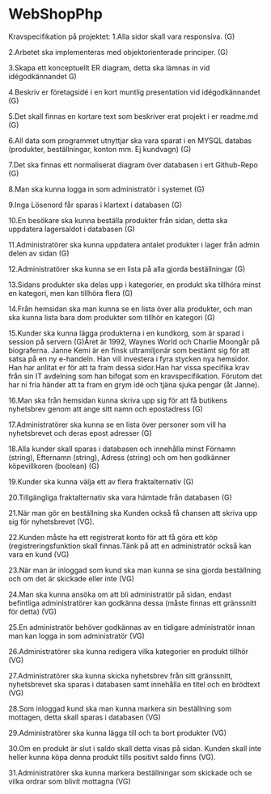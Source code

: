 # WebShopPhp

Kravspecifikation på projektet:
 1.Alla sidor skall vara responsiva. (G) 

 2.Arbetet ska implementeras med objektorienterade principer. (G)

 3.Skapa ett konceptuellt ER diagram, detta ska lämnas in vid idégodkännandet G)

 4.Beskriv er företagsidé i en kort muntlig presentation vid idégodkännandet (G)

 5.Det skall finnas en kortare text som beskriver erat projekt i er readme.md (G)

 6.All data som programmet utnyttjar ska vara sparat i en MYSQL databas (produkter, beställningar, konton mm. Ej kundvagn) (G)

 7.Det ska finnas ett normaliserat diagram över databasen i ert Github-Repo (G)

 8.Man ska kunna logga in som administratör i systemet (G)

 9.Inga Lösenord får sparas i klartext i databasen (G)

 10.En besökare ska kunna beställa produkter från sidan, detta ska uppdatera lagersaldot i databasen (G)

 11.Administratörer ska kunna uppdatera antalet produkter i lager från admin delen av sidan (G)


 12.Administratörer ska kunna se en lista på alla gjorda beställningar (G)


 13.Sidans produkter ska delas upp i kategorier, en produkt ska tillhöra minst en kategori, men kan tillhöra flera (G)

 14.Från hemsidan ska man kunna se en lista över alla produkter, och man ska kunna lista bara dom produkter som tillhör en kategori (G)

 15.Kunder ska kunna lägga produkterna i en kundkorg, som är sparad i session på servern (G)Året är 1992, Waynes World och Charlie Moongår på biograferna. Janne Kemi är en finsk ultramiljonär som bestämt sig för att satsa på en ny e-handeln. Han vill investera i fyra stycken nya hemsidor. Han har anlitat er för att ta fram dessa sidor.Han har vissa specifika krav från sin IT avdelning som han bifogat som en kravspecifikation. Förutom det har ni fria händer att ta fram en grym idé och tjäna sjuka pengar (åt Janne).

16.Man ska från hemsidan kunna skriva upp sig för att få butikens nyhetsbrev genom att ange sitt namn och epostadress (G)

17.Administratörer ska kunna se en lista över personer som vill ha nyhetsbrevet och deras epost adresser (G)

18.Alla kunder skall sparas i databasen och innehålla minst Förnamn (string), Efternamn (string), Adress (string) och om hen godkänner köpevillkoren (boolean) (G)

19.Kunder ska kunna välja ett av flera fraktalternativ (G)

20.Tillgängliga fraktalternativ ska vara hämtade från databasen (G)

21.När man gör en beställning ska Kunden också få chansen att skriva upp sig för nyhetsbrevet (VG). 

22.Kunden måste ha ett registrerat konto för att få göra ett köp (registreringsfunktion skall finnas.Tänk på att en administratör också kan vara en kund (VG)

23.När man är inloggad som kund ska man kunna se sina gjorda beställning och om det är skickade eller inte (VG)

24.Man ska kunna ansöka om att bli administratör på sidan, endast befintliga administratörer kan godkänna dessa (måste finnas ett gränssnitt för detta) (VG)       

25.En administratör behöver godkännas av en tidigare administratör innan man kan logga in som administratör (VG)

26.Administratörer ska kunna redigera vilka kategorier en produkt tillhör (VG)

27.Administratörer ska kunna skicka nyhetsbrev från sitt gränssnitt, nyhetsbrevet ska sparas i databasen samt innehålla en titel och en brödtext (VG)

28.Som inloggad kund ska man kunna markera sin beställning som mottagen, detta skall sparas i databasen (VG)

29.Administratörer ska kunna lägga till och ta bort produkter (VG)

30.Om en produkt är slut i saldo skall detta visas på sidan. Kunden skall inte heller kunna köpa denna produkt tills positivt saldo finns (VG).

31.Administratörer ska kunna markera beställningar som skickade och se vilka ordrar som blivit mottagna (VG)